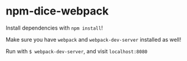 # npm-dice-webpack

Install dependencies with `npm install`! 

Make sure you have `webpack` and `webpack-dev-server` installed as well! 

Run with `$ webpack-dev-server`, and visit `localhost:8080`
